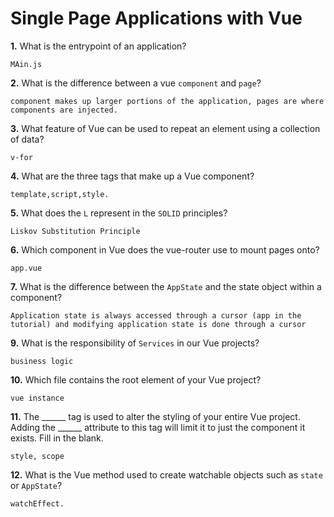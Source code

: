 # Single Page Applications with Vue

**1.** What is the entrypoint of an application?
<!-- enter you answer in the space below -->
```
MAin.js
```
**2.** What is the difference between a vue `component` and `page`?
<!-- enter you answer in the space below -->
```
component makes up larger portions of the application, pages are where components are injected. 
```
**3.** What feature of Vue can be used to repeat an element using a collection of data?
<!-- enter you answer in the space below -->
```
v-for
```
**4.** What are the three tags that make up a Vue component?
<!-- enter you answer in the space below -->
```
template,script,style. 
```
**5.** What does the `L` represent in the `SOLID` principles?
<!-- enter you answer in the space below -->
```
Liskov Substitution Principle
```
**6.** Which component in Vue does the vue-router use to mount pages onto?
<!-- enter you answer in the space below -->
```
app.vue
```
**7.** What is the difference between the `AppState` and the state object within a component?
<!-- enter you answer in the space below -->
```
Application state is always accessed through a cursor (app in the tutorial) and modifying application state is done through a cursor
```
**9.** What is the responsibility of `Services` in our Vue projects?
<!-- enter you answer in the space below -->
```
business logic
```
**10.** Which file contains the root element of your Vue project?
<!-- enter you answer in the space below -->
```
vue instance
```
**11.** The ______ tag is used to alter the styling of your entire Vue project.  Adding the ______ attribute to this tag will limit it to just the component it exists.  Fill in the blank.
<!-- enter you answer in the space below -->
```
style, scope
```
**12.** What is the Vue method used to create watchable objects such as `state` or `AppState`?
<!-- enter you answer in the space below -->
```
watchEffect. 
```